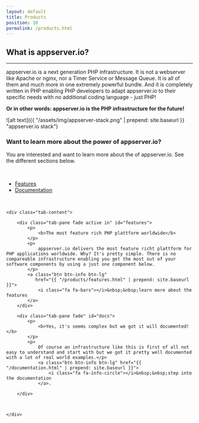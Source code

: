 ```yaml
---
layout: default
title: Products
position: 10
permalink: /products.html
---
```


## <i class="fa fa-question-circle"></i> What is appserver.io?
***

appserver.io is a next generation PHP infrastructure. It is not a webserver like Apache or nginx, nor a Timer Service or Message Queue. It is all of them and much more in one extremely powerful bundle. And it is completely written in PHP enabling PHP developers to adapt appserver.io to their specific needs with no additional coding language - just PHP!

**Or in other words: appserver.io is the PHP infrastructure for the future!**

![alt text]({{ "/assets/img/appserver-stack.png" | prepend: site.baseurl }} "appserver.io stack")

### <i class="fa fa-info-circle"></i> Want to learn more about the power of appserver.io?

You are interested and want to learn more about the of appserver.io. See the different sections below.

<p><br/></p>

<ul class="nav nav-tabs nav-justified list-unstyled downloads">
    <li class="active"><a href="#features" data-toggle="tab"><i class="fa fa-cogs"></i> Features</a>
    </li>
    <li class=""><a href="#docs" data-toggle="tab"><i class="fa fa-file-code-o"></i> Documentation</a>
    </li>
</ul>
<p><br/></p>

<div class="col-lg-12">

    <div class="tab-content">

        <div class="tab-pane fade active in" id="features">
            <p>
                <b>The most feature rich PHP plattform worldwide</b>
            </p>
            <p>
                appserver.io delivers the most feature richt plattform for PHP applications worldwide. Why? It's pretty simple. There is no compareable infrastructure enabling you get the most out of your software components by using a just one component below.
            </p>
            <a class="btn btn-info btn-lg"
               href="{{ "/products/features.html" | prepend: site.baseurl }}">
                <i class="fa fa-bars"></i>&nbsp;&nbsp;learn more about the features
            </a>
        </div>

        <div class="tab-pane fade" id="docs">
            <p>
                <b>Yes, it's seems complex but we got it will documented!</b>
            </p>
            <p>
                Of course an infrastructure like this is first of all not easy to understand and start with but we got it pretty well documented with a lot of real world examples.</p>
                <a class="btn btn-info btn-lg" href="{{ "/documentation.html" | prepend: site.baseurl }}">
                    <i class="fa fa-info-circle"></i>&nbsp;&nbsp;step into the documentation
                </a>.
            
        </div>

        

    </div>
</div>

